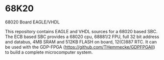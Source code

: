 # 68K20
68020 Board EAGLE/VHDL

This repository contains EAGLE and VHDL sources for a 68020 based SBC. The ECB based SBC provides a 68020 cpu, 68881/2 FPU, full 32 bit address and databus, 4MB SRAM and 512KB FLASH on board, 12(C)887 RTC.
It can be used with the GDP-FPGA (https://github.com/THemmecke/GDPFPGAII) to build a complete microcomputer system.

